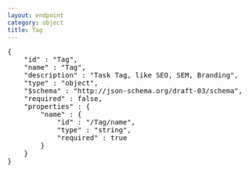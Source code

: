 ```yaml
---
layout: endpoint
category: object
title: Tag
---
```


<pre class="prettyprint">
{
    "id" : "Tag",
    "name" : "Tag",
    "description" : "Task Tag, like SEO, SEM, Branding",
    "type" : "object",
    "$schema" : "http://json-schema.org/draft-03/schema",
    "required" : false,
    "properties" : {
        "name" : {
            "id" : "/Tag/name",
            "type" : "string",
            "required" : true
        }
    }
}
</pre>
